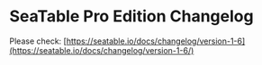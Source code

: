 # SeaTable Pro Edition Changelog

Please check: [https://seatable.io/docs/changelog/version-1-6](https://seatable.io/docs/changelog/version-1-6/)


